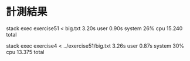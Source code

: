 # 計測結果

stack exec exercise51 < big.txt  3.20s user 0.90s system 26% cpu 15.240 total

stack exec exercise4 < ../exercise51/big.txt  3.26s user 0.87s system 30% cpu 13.375 total
